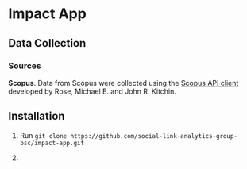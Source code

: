 # Impact App


## Data Collection

### Sources

**Scopus**. Data from Scopus were collected using the [Scopus API client](https://github.com/scopus-api/scopus) 
developed by Rose, Michael E. and John R. Kitchin.


## Installation

1. Run `git clone https://github.com/social-link-analytics-group-bsc/impact-app.git`

2. 